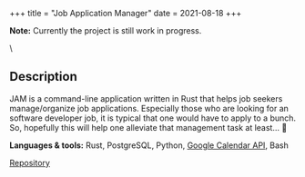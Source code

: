 +++
title = "Job Application Manager"
date = 2021-08-18
+++

**Note:** Currently the project is still work in progress.

\

## Description

JAM is a command-line application written in Rust that helps job seekers manage/organize job applications. Especially those who are looking for an software developer job, it is typical that one would have to apply to a bunch. So, hopefully this will help one alleviate that management task at least... 💃

**Languages & tools:** Rust, PostgreSQL, Python, [Google Calendar API](https://developers.google.com/calendar/api), Bash

<a class="btn btn--repo" href="https://github.com/sjinno/jam" target="\_blank">Repository</a>
